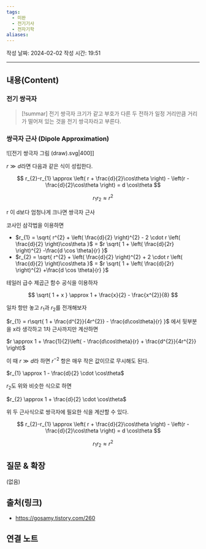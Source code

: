 ```yaml
---
tags:
  - 미완
  - 전기기사
  - 전자기학
aliases: 
---
```

작성 날짜: 2024-02-02
작성 시간: 19:51


----
## 내용(Content)

### 전기 쌍극자

>[!summar] 전기 쌍극자
>크기가 같고 부호가 다른 두 전하가 일정 거리만큼 거리가 떨어져 있는 것을 전기 쌍극자라고 부른다.


### 쌍극자 근사 (Dipole Approximation)

![[전기 쌍극자 그림 (draw).svg|400]]

$r \gg d$라면 다음과 같은 식이 성립한다.


$$
r_{2}-r_{1} \approx \left( r + \frac{d}{2}\cos\theta \right) - \left(r - \frac{d}{2}\cos\theta \right) = d \cos\theta
$$

$$
r_{1}r_{2} \approx r^{2}
$$

r 이 d보다 엄청나게 크나면 쌍극자 근사


코사인 삼각법을 이용하면

- $r_{1} = \sqrt{ r^{2} + \left( \frac{d}{2} \right)^{2} - 2 \cdot r \left( \frac{d}{2} \right)\cos\theta }$ = $r \sqrt{ 1 + \left( \frac{d}{2r} \right)^{2} -\frac{d \cos \theta}{r} }$
- $r_{2} = \sqrt{ r^{2} + \left( \frac{d}{2} \right)^{2} + 2 \cdot r \left( \frac{d}{2} \right)\cos\theta }$ = $r \sqrt{ 1 + \left( \frac{d}{2r} \right)^{2} +\frac{d \cos \theta}{r} }$

테일러 급수 제곱근 함수 공식을 이용하자

$$
\sqrt{ 1 + x } \approx 1 + \frac{x}{2} - \frac{x^{2}}{8}
$$

일차 항만 놓고 $r_{1}$과 $r_{2}$를 전개해보자


$r_{1} = r\sqrt{ 1 + \frac{d^{2}}{4r^{2}} - \frac{d\cos\theta}{r} }$ 에서 뒷부분을 x라 생각하고 1차 근사까지만 계산하면

$r \approx 1 + \frac{1}{2}\left( - \frac{d\cos\theta}{r} + \frac{d^{2}}{4r^{2}} \right)$

이 때 $r \gg d$라 하면 $r^{-2}$ 항은 매우 작은 값이므로 무시해도 된다.

$r_{1} \approx 1 - \frac{d}{2} \cdot \cos\theta$

$r_{2}$도 위와 비슷한 식으로 하면

$r_{2} \approx 1 + \frac{d}{2} \cdot \cos\theta$


위 두 근사식으로 쌍극자에 필요한 식을 계산할 수 있다.

$$
r_{2}-r_{1} \approx \left( r + \frac{d}{2}\cos\theta \right) - \left(r - \frac{d}{2}\cos\theta \right) = d \cos\theta
$$

$$
r_{1}r_{2} \approx r^{2}
$$

## 질문 & 확장

(없음)

## 출처(링크)
- https://gosamy.tistory.com/260

## 연결 노트










